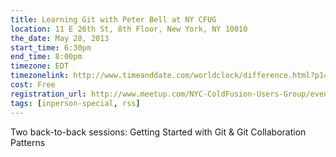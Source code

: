 ```yaml
---
title: Learning Git with Peter Bell at NY CFUG
location: 11 E 26th St, 8th Floor, New York, NY 10010
the_date: May 28, 2013
start_time: 6:30pm
end_time: 8:00pm
timezone: EDT
timezonelink: http://www.timeanddate.com/worldclock/difference.html?p1=179
cost: Free
registration_url: http://www.meetup.com/NYC-ColdFusion-Users-Group/events/107740362/
tags: [inperson-special, rss]
---
```


Two back-to-back sessions: Getting Started with Git & Git Collaboration Patterns